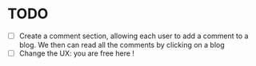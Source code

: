 # TODO

- [ ] Create a comment section, allowing each user to add a comment to a blog. We then can read all the comments by clicking on a blog
- [ ] Change the UX: you are free here !